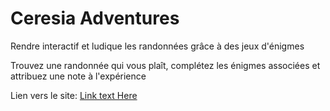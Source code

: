 # Ceresia Adventures

Rendre interactif et ludique les randonnées grâce à des jeux d'énigmes 

Trouvez une randonnée qui vous plaît, complétez les énigmes associées et attribuez une note à l'expérience

Lien vers le site: [Link text Here](https://utkraken.alwaysdata.net)

